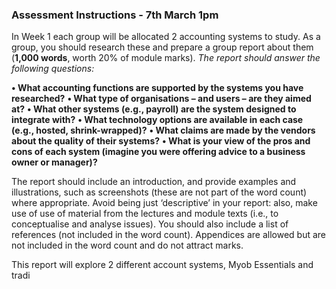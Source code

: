 
### Assessment Instructions - 7th March 1pm

In Week 1 each group will be allocated 2 accounting systems to study. As a group, you should research these and prepare a group report about them (**1,000 words**, worth 20% of module marks). *The report should answer the following questions:* 

**•  What accounting functions are supported by the systems you have researched?**
**• What type of organisations – and users – are they aimed at?**
**• What other systems (e.g., payroll) are the system designed to integrate with?**
**• What technology options are available in each case (e.g., hosted, shrink-wrapped)?**
**• What claims are made by the vendors about the quality of their systems?**
**• What is your view of the pros and cons of each system (imagine you were offering advice to a business owner or manager)?** 

The report should include an introduction, and provide examples and illustrations, such as screenshots (these are not part of the word count) where appropriate. Avoid being just ‘descriptive’ in your report: also, make use of use of material from the lectures and module texts (i.e., to conceptualise and analyse issues). You should also include a list of references (not included in the word count). Appendices are allowed but are not included in the word count and do not attract marks.


This report will explore 2 different account systems, Myob Essentials and tradi
